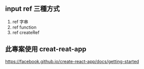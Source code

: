 ## input ref 三種方式

1. ref 字串
2. ref function
3. ref createRef

## 此專案使用 creat-reat-app

https://facebook.github.io/create-react-app/docs/getting-started